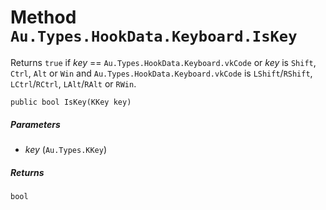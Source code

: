 # Method `Au.Types.HookData.Keyboard.IsKey`

Returns `true` if *key* == `Au.Types.HookData.Keyboard.vkCode` or *key* is `Shift`, `Ctrl`, `Alt` or `Win` and `Au.Types.HookData.Keyboard.vkCode` is `LShift`/`RShift`, `LCtrl`/`RCtrl`, `LAlt`/`RAlt` or `RWin`.

```
public bool IsKey(KKey key)
```

##### Parameters

- *key*  (`Au.Types.KKey`)

##### Returns

`bool`